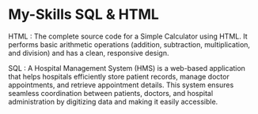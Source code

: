 # My-Skills SQL & HTML

HTML : The complete source code for a Simple Calculator using HTML. It performs basic arithmetic operations (addition, subtraction, multiplication, and division) and has a clean, responsive design.

SQL : A Hospital Management System (HMS) is a web-based application that helps hospitals efficiently store patient records, manage doctor appointments, and retrieve appointment details. This system ensures seamless coordination between patients, doctors, and hospital administration by digitizing data and making it easily accessible.




